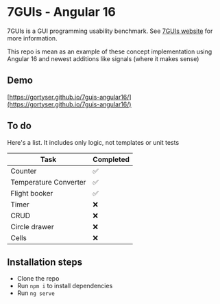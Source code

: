# 7GUIs - Angular 16

7GUIs is a GUI programming usability benchmark.
See [7GUIs website](https://7guis.github.io/7guis) for more information.

This repo is mean as an example of these concept implementation
using Angular 16 and newest additions like signals
(where it makes sense)

## Demo

[https://gortyser.github.io/7guis-angular16/](https://gortyser.github.io/7guis-angular16/)

## To do

Here's a list. It includes only logic, not templates or unit tests

| Task                  | Completed |
|-----------------------|-----------|
| Counter               | ✅         |
| Temperature Converter | ✅         |
| Flight booker         | ✅         |
| Timer                 | ❌         |
| CRUD                  | ❌         |
| Circle drawer         | ❌         |
| Cells                 | ❌         |

## Installation steps

- Clone the repo
- Run `npm i` to install dependencies
- Run `ng serve`

